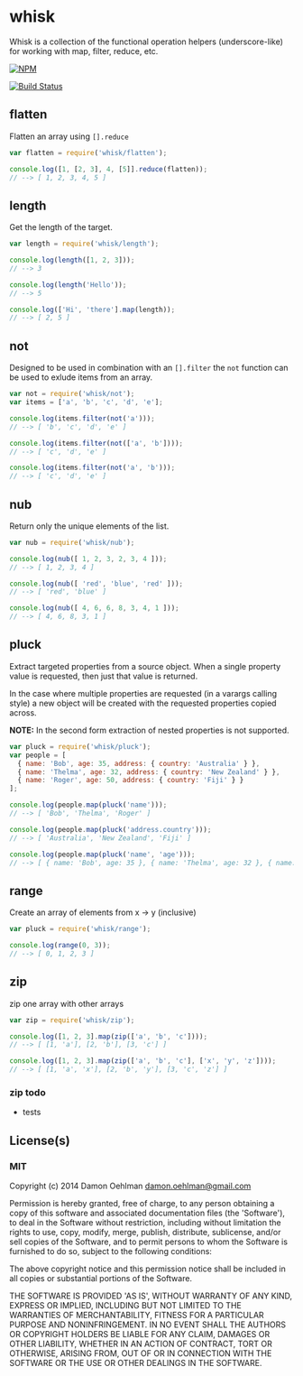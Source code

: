 # whisk

Whisk is a collection of the functional operation helpers (underscore-like)
for working with map, filter, reduce, etc.


[![NPM](https://nodei.co/npm/whisk.png)](https://nodei.co/npm/whisk/)

[![Build Status](https://drone.io/github.com/DamonOehlman/whisk/status.png)](https://drone.io/github.com/DamonOehlman/whisk/latest)

## flatten

Flatten an array using `[].reduce`

```js
var flatten = require('whisk/flatten');

console.log([1, [2, 3], 4, [5]].reduce(flatten));
// --> [ 1, 2, 3, 4, 5 ]
```

## length

Get the length of the target.

```js
var length = require('whisk/length');

console.log(length([1, 2, 3]));
// --> 3

console.log(length('Hello'));
// --> 5

console.log(['Hi', 'there'].map(length));
// --> [ 2, 5 ]
```

## not

Designed to be used in combination with an `[].filter` the `not` function
can be used to exlude items from an array.

```js
var not = require('whisk/not');
var items = ['a', 'b', 'c', 'd', 'e'];

console.log(items.filter(not('a')));
// --> [ 'b', 'c', 'd', 'e' ]

console.log(items.filter(not(['a', 'b'])));
// --> [ 'c', 'd', 'e' ]

console.log(items.filter(not('a', 'b')));
// --> [ 'c', 'd', 'e' ]
```

## nub

Return only the unique elements of the list.

```js
var nub = require('whisk/nub');

console.log(nub([ 1, 2, 3, 2, 3, 4 ]));
// --> [ 1, 2, 3, 4 ]

console.log(nub([ 'red', 'blue', 'red' ]));
// --> [ 'red', 'blue' ]

console.log(nub([ 4, 6, 6, 8, 3, 4, 1 ]));
// --> [ 4, 6, 8, 3, 1 ]
```

## pluck

Extract targeted properties from a source object. When a single property
value is requested, then just that value is returned.

In the case where multiple properties are requested (in a varargs calling
style) a new object will be created with the requested properties copied
across.

__NOTE:__ In the second form extraction of nested properties is
not supported.

```js
var pluck = require('whisk/pluck');
var people = [
  { name: 'Bob', age: 35, address: { country: 'Australia' } },
  { name: 'Thelma', age: 32, address: { country: 'New Zealand' } },
  { name: 'Roger', age: 50, address: { country: 'Fiji' } }
];

console.log(people.map(pluck('name')));
// --> [ 'Bob', 'Thelma', 'Roger' ]

console.log(people.map(pluck('address.country')));
// --> [ 'Australia', 'New Zealand', 'Fiji' ]

console.log(people.map(pluck('name', 'age')));
// --> [ { name: 'Bob', age: 35 }, { name: 'Thelma', age: 32 }, { name: 'Roger', age: 50 } ]
```

## range

Create an array of elements from x -> y (inclusive)

```js
var pluck = require('whisk/range');

console.log(range(0, 3));
// --> [ 0, 1, 2, 3 ]
```

## zip

zip one array with other arrays

```js
var zip = require('whisk/zip');

console.log([1, 2, 3].map(zip(['a', 'b', 'c'])));
// --> [ [1, 'a'], [2, 'b'], [3, 'c'] ]

console.log([1, 2, 3].map(zip(['a', 'b', 'c'], ['x', 'y', 'z'])));
// --> [ [1, 'a', 'x'], [2, 'b', 'y'], [3, 'c', 'z'] ]
```

### zip todo

- tests

## License(s)

### MIT

Copyright (c) 2014 Damon Oehlman <damon.oehlman@gmail.com>

Permission is hereby granted, free of charge, to any person obtaining
a copy of this software and associated documentation files (the
'Software'), to deal in the Software without restriction, including
without limitation the rights to use, copy, modify, merge, publish,
distribute, sublicense, and/or sell copies of the Software, and to
permit persons to whom the Software is furnished to do so, subject to
the following conditions:

The above copyright notice and this permission notice shall be
included in all copies or substantial portions of the Software.

THE SOFTWARE IS PROVIDED 'AS IS', WITHOUT WARRANTY OF ANY KIND,
EXPRESS OR IMPLIED, INCLUDING BUT NOT LIMITED TO THE WARRANTIES OF
MERCHANTABILITY, FITNESS FOR A PARTICULAR PURPOSE AND NONINFRINGEMENT.
IN NO EVENT SHALL THE AUTHORS OR COPYRIGHT HOLDERS BE LIABLE FOR ANY
CLAIM, DAMAGES OR OTHER LIABILITY, WHETHER IN AN ACTION OF CONTRACT,
TORT OR OTHERWISE, ARISING FROM, OUT OF OR IN CONNECTION WITH THE
SOFTWARE OR THE USE OR OTHER DEALINGS IN THE SOFTWARE.
